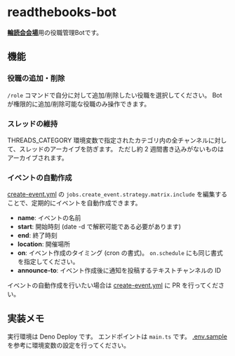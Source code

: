 # readthebooks-bot

[**輪読会会場**](https://discord.gg/U3ADkMG)用の役職管理Botです。

## 機能
### 役職の追加・削除
`/role` コマンドで自分に対して追加/削除したい役職を選択してください。
Bot が権限的に追加/削除可能な役職のみ操作できます。

### スレッドの維持
THREADS_CATEGORY 環境変数で指定されたカテゴリ内の全チャンネルに対して、スレッドのアーカイブを防ぎます。
ただし約 2 週間書き込みがないものはアーカイブされます。

### イベントの自動作成
[create-event.yml](./.github/workflows/create-event.yml) の `jobs.create_event.strategy.matrix.include` を編集することで、定期的にイベントを自動作成できます。

* **name**: イベントの名前
* **start**: 開始時刻 (date -d で解釈可能である必要があります)
* **end**: 終了時刻
* **location**: 開催場所
* **on**: イベント作成のタイミング (cron の書式)。 `on.schedule` にも同じ書式を指定してください。
* **announce-to**: イベント作成後に通知を投稿するテキストチャンネルの ID

イベントの自動作成を行いたい場合は [create-event.yml](./.github/workflows/create-event.yml) に PR を行ってください。

## 実装メモ
実行環境は Deno Deploy です。
エンドポイントは `main.ts` です。
[.env.sample](./.env.sample) を参考に環境変数の設定を行ってください。
